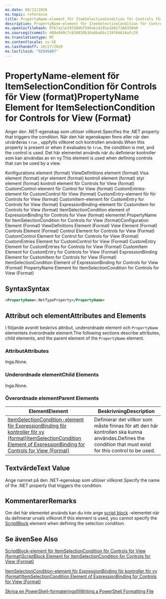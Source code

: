```yaml
---
ms.date: 09/13/2016
ms.topic: reference
title: PropertyName-element för ItemSelectionCondition för Controls för View (format)
description: PropertyName-element för ItemSelectionCondition för Controls för View (format)
ms.openlocfilehash: 9fb7a21e19338dbf59dab14291e1b02736835040
ms.sourcegitcommit: 488a940c7c828820b36a6ba56c119f64614afc29
ms.translationtype: MT
ms.contentlocale: sv-SE
ms.lasthandoff: 10/27/2020
ms.locfileid: "92645807"
---
```

# <a name="propertyname-element-for-itemselectioncondition-for-controls-for-view-format"></a><span data-ttu-id="96a62-103">PropertyName-element för ItemSelectionCondition för Controls för View (format)</span><span class="sxs-lookup"><span data-stu-id="96a62-103">PropertyName Element for ItemSelectionCondition for Controls for View (Format)</span></span>

<span data-ttu-id="96a62-104">Anger den .NET-egenskap som utlöser villkoret.</span><span class="sxs-lookup"><span data-stu-id="96a62-104">Specifies the .NET property that triggers the condition.</span></span> <span data-ttu-id="96a62-105">När den här egenskapen finns eller när den utvärderas `true` , uppfylls villkoret och kontrollen används.</span><span class="sxs-lookup"><span data-stu-id="96a62-105">When this property is present or when it evaluates to `true`, the condition is met, and the control is used.</span></span> <span data-ttu-id="96a62-106">Det här elementet används när du definierar kontroller som kan användas av en vy.</span><span class="sxs-lookup"><span data-stu-id="96a62-106">This element is used when defining controls that can be used by a view.</span></span>

<span data-ttu-id="96a62-107">Konfigurations element (format) ViewDefinitions element (format) Visa element (format) styr element (format) kontroll element (format) styr element (format) kontroll element för Controls for View (format) CustomControl-element för Control for View (format) CustomEntries-element för CustomControl för View (format) CustomEntry-element för för Controls for View (format) CustomItem-element för CustomEntry for Controls for View (format) ExpressionBinding-element för CustomItem for Controls for View (format) ItemSelectionCondition element of ExpressionBinding for Controls for View (format) elementet PropertyName for ItemSelectionCondition for Controls for View (format)</span><span class="sxs-lookup"><span data-stu-id="96a62-107">Configuration Element (Format) ViewDefinitions Element (Format) View Element (Format) Controls Element (Format) Control Element for Controls for View (Format) CustomControl Element for Control for Controls for View (Format) CustomEntries Element for CustomControl for View (Format) CustomEntry Element for CustomEntries for Controls for View (Format) CustomItem Element for CustomEntry for Controls for View (Format) ExpressionBinding Element for CustomItem for Controls for View (Format) ItemSelectionCondition Element of ExpressionBinding for Controls for View (Format) PropertyName Element for ItemSelectionCondition for Controls for View (Format)</span></span>

## <a name="syntax"></a><span data-ttu-id="96a62-108">Syntax</span><span class="sxs-lookup"><span data-stu-id="96a62-108">Syntax</span></span>

```xml
<PropertyName>.NetTypeProperty</PropertyName>
```

## <a name="attributes-and-elements"></a><span data-ttu-id="96a62-109">Attribut och element</span><span class="sxs-lookup"><span data-stu-id="96a62-109">Attributes and Elements</span></span>

<span data-ttu-id="96a62-110">I följande avsnitt beskrivs attribut, underordnade element och `PropertyName` elementets överordnade element.</span><span class="sxs-lookup"><span data-stu-id="96a62-110">The following sections describe attributes, child elements, and the parent element of the `PropertyName` element.</span></span>

### <a name="attributes"></a><span data-ttu-id="96a62-111">Attribut</span><span class="sxs-lookup"><span data-stu-id="96a62-111">Attributes</span></span>

<span data-ttu-id="96a62-112">Inga.</span><span class="sxs-lookup"><span data-stu-id="96a62-112">None.</span></span>

### <a name="child-elements"></a><span data-ttu-id="96a62-113">Underordnade element</span><span class="sxs-lookup"><span data-stu-id="96a62-113">Child Elements</span></span>

<span data-ttu-id="96a62-114">Inga.</span><span class="sxs-lookup"><span data-stu-id="96a62-114">None.</span></span>

### <a name="parent-elements"></a><span data-ttu-id="96a62-115">Överordnade element</span><span class="sxs-lookup"><span data-stu-id="96a62-115">Parent Elements</span></span>

|<span data-ttu-id="96a62-116">Element</span><span class="sxs-lookup"><span data-stu-id="96a62-116">Element</span></span>|<span data-ttu-id="96a62-117">Beskrivning</span><span class="sxs-lookup"><span data-stu-id="96a62-117">Description</span></span>|
|-------------|-----------------|
|[<span data-ttu-id="96a62-118">ItemSelectionCondition-element för ExpressionBinding för kontroller för vy (format)</span><span class="sxs-lookup"><span data-stu-id="96a62-118">ItemSelectionCondition Element of ExpressionBinding for Controls for View (Format)</span></span>](./itemselectioncondition-element-for-expressionbinding-for-controls-for-view-format.md)|<span data-ttu-id="96a62-119">Definierar det villkor som måste finnas för att den här kontrollen ska kunna användas.</span><span class="sxs-lookup"><span data-stu-id="96a62-119">Defines the condition that must exist for this control to be used.</span></span>|

## <a name="text-value"></a><span data-ttu-id="96a62-120">Textvärde</span><span class="sxs-lookup"><span data-stu-id="96a62-120">Text Value</span></span>

<span data-ttu-id="96a62-121">Ange namnet på den .NET-egenskap som utlöser villkoret.</span><span class="sxs-lookup"><span data-stu-id="96a62-121">Specify the name of the .NET property that triggers the condition.</span></span>

## <a name="remarks"></a><span data-ttu-id="96a62-122">Kommentarer</span><span class="sxs-lookup"><span data-stu-id="96a62-122">Remarks</span></span>

<span data-ttu-id="96a62-123">Om det här elementet används kan du inte ange [script block](./scriptblock-element-for-itemselectioncondition-for-controls-for-view-format.md) -elementet när du definierar urvals villkoret.</span><span class="sxs-lookup"><span data-stu-id="96a62-123">If this element is used, you cannot specify the [ScriptBlock](./scriptblock-element-for-itemselectioncondition-for-controls-for-view-format.md) element when defining the selection condition.</span></span>

## <a name="see-also"></a><span data-ttu-id="96a62-124">Se även</span><span class="sxs-lookup"><span data-stu-id="96a62-124">See Also</span></span>

[<span data-ttu-id="96a62-125">ScriptBlock-element för ItemSelectionCondition för Controls för View (format)</span><span class="sxs-lookup"><span data-stu-id="96a62-125">ScriptBlock Element for ItemSelectionCondition for Controls for View (Format)</span></span>](./scriptblock-element-for-itemselectioncondition-for-controls-for-view-format.md)

[<span data-ttu-id="96a62-126">ItemSelectionCondition-element för ExpressionBinding för kontroller för vy (format)</span><span class="sxs-lookup"><span data-stu-id="96a62-126">ItemSelectionCondition Element of ExpressionBinding for Controls for View (Format)</span></span>](./itemselectioncondition-element-for-expressionbinding-for-controls-for-view-format.md)

[<span data-ttu-id="96a62-127">Skriva en PowerShell-formateringsfil</span><span class="sxs-lookup"><span data-stu-id="96a62-127">Writing a PowerShell Formatting File</span></span>](./writing-a-powershell-formatting-file.md)
